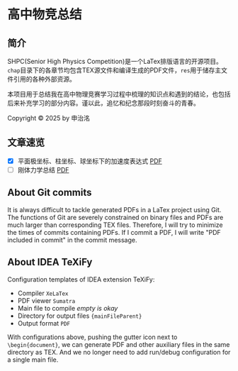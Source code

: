 # 高中物竞总结

## 简介

SHPC(Senior High Physics Competition)是一个LaTex排版语言的开源项目。`chap`目录下的各章节均包含TEX源文件和编译生成的PDF文件，`res`用于储存主文件引用的各种外部资源。

本项目用于总结我在高中物理竞赛学习过程中梳理的知识点和遇到的结论，也包括后来补充学习的部分内容。谨以此，追忆和纪念那段时刻奋斗的青春。

Copyright © 2025 by 申治洺

## 文章速览

- [x] 平面极坐标、柱坐标、球坐标下的加速度表达式 [PDF](chap/PanPolarCoordinateSystem/chapter.pdf)
- [ ] 刚体力学总结 [PDF](chap/RigidBody/chapter.pdf)

## About Git commits

It is always difficult to tackle generated PDFs in a LaTex project using Git. The functions of Git are severely constrained on binary files and PDFs are much larger than corresponding TEX files. Therefore, I will try to minimize the times of commits containing PDFs. If I commit a PDF, I will write "PDF included in commit" in the commit message.

## About IDEA TeXiFy

Configuration templates of IDEA extension TeXiFy:
- Compiler `XeLaTex`
- PDF viewer `Sumatra`
- Main file to compile _empty is okay_
- Directory for output files `{mainFileParent}`
- Output format `PDF`

With configurations above, pushing the gutter icon next to `\begin{document}`, we can generate PDF and other auxiliary files in the same directory as TEX. And we no longer need to add run/debug configuration for a single main file.
